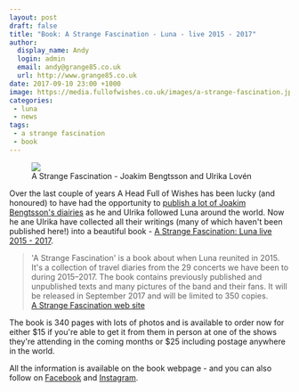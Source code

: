 ```yaml
---
layout: post
draft: false
title: "Book: A Strange Fascination - Luna - live 2015 - 2017"
author:
  display_name: Andy
  login: admin
  email: andy@grange85.co.uk
  url: http://www.grange85.co.uk
date: 2017-09-10 23:00 +1000
image: https://media.fullofwishes.co.uk/images/a-strange-fascination.jpg
categories:
 - luna
 - news
tags:
 - a strange fascination
 - book
---
```

<figure class="caption aligncenter"><img src="{{site.baseurl}}/images/a-strange-fascination.jpg" class="img-fluid" /><figcaption>A Strange Fascination - Joakim Bengtsson and Ulrika Lov&eacute;n</figcaption></figure>
<p class="lead">Over the last couple of years A Head Full of Wishes has been lucky (and honoured) to have had the opportunity to <a href="/authors/#joakim">publish a lot of Joakim Bengtsson's diairies</a> as he and Ulrika followed Luna around the world. Now he ane Ulrika have collected all their writings (many of which haven't been published here!) into a beautiful book - <a href="http://www.seriesofdreams.se/">A Strange Fascination: Luna live 2015 - 2017</a>.</p>
<blockquote>'A Strange Fascination' is a book about when Luna reunited in 2015. It's a collection of travel diaries from the 29 concerts we have been to during 2015–2017. The book contains previously published and unpublished texts and many pictures of the band and their fans. It will be released in September 2017 and will be
limited to 350 copies.<footer><a href="http://www.seriesofdreams.se/">A Strange Fascination web site</a></footer></blockquote>
<p>The book is 340 pages with lots of photos and is available to order now for either $15 if you're able to get it from them in person at one of the shows they're attending in the coming months or $25 including postage anywhere in the world.</p>
<p>All the information is available on the book webpage - and you can also follow on <a href="https://www.facebook.com/astrangefascination/">Facebook</a> and <a href="https://www.instagram.com/astrangefascination/">Instagram</a>.</p>

